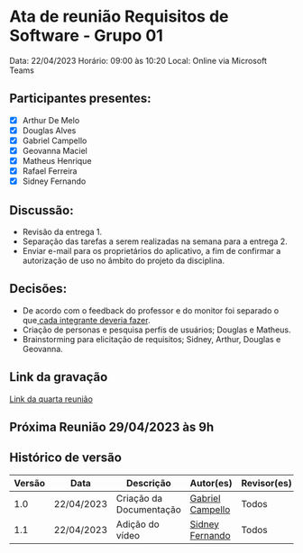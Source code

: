 # Ata de reunião Requisitos de Software - Grupo 01
Data: 22/04/2023
Horário: 09:00 às 10:20
Local: Online via Microsoft Teams

## Participantes presentes:
- [x] Arthur De Melo
- [x] Douglas Alves
- [x] Gabriel Campello
- [x] Geovanna Maciel
- [x] Matheus Henrique
- [x] Rafael Ferreira
- [x] Sidney Fernando

## Discussão:
* Revisão da entrega 1.
* Separação das tarefas a serem realizadas na semana para a entrega 2.
* Enviar e-mail para os proprietários do aplicativo, a fim de confirmar a autorização de uso no âmbito do projeto da disciplina. 

## Decisões:
* De acordo com o feedback do professor e do monitor foi separado o que[ cada integrante deveria fazer](https://github.com/Requisitos-de-Software/2023.1-BilheteriaDigital/issues/13).
* Criação de personas e pesquisa perfis de usuários; Douglas e Matheus.
* Brainstorming para elicitação de requisitos; Sidney, Arthur, Douglas e Geovanna.


## Link da gravação

[Link da quarta reunião](https://youtu.be/x6A--L0XAGo)

## Próxima Reunião 29/04/2023 às 9h

## Histórico de versão
Versão | Data   | Descrição | Autor(es) | Revisor(es)
--------- | ------ | ---------- | ---------- | ----------
1.0 | 22/04/2023 | Criação da Documentação | [Gabriel Campello](https://github.com/G16C) | Todos
1.1 | 22/04/2023 | Adição do vídeo | [Sidney Fernando](https://github.com/G16C) | Todos
